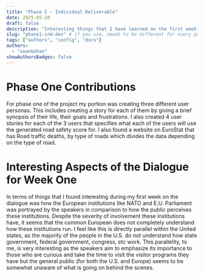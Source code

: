 ```yaml
---
title: "Phase I - Individual Deliverable"
date: 2025-05-20
draft: false
description: "Interesting things that I have learned on the first week of the dialogue."
slug: "phase1-ind-dev" # if you use, needs to be different for every post
tags: ["authors", "config", "docs"]
authors:
  - "seanbehan"
showAuthorsBadges: false
---
```


# Phase One Contributions
For phase one of the project my portion was creating three different user personas. This includes creating a story for each of them by giving a brief synopsis of their life, their goals and frustrations. I also created 4 user stories for each of the 3 users that specifies what each of the users will use the generated road safety score for. I also found a website on EuroStat that has Road traffic deaths, by type of roads which divides the data depending on the type of road.

# Interesting Aspects of the Dialogue for Week One
In terms of things that I found interesting during my first week on the dialogue was how the European institutions like NATO and E.U. Parliament was portrayed by the speakers in comparison to how the public perceives these institutions. Despite the severity of involvement these institutions have, it seems that the common European does not completely understand how these institutions run. I feel like this is directly parallel within the United states, as the majority of the people in the U.S. do not understand how state government, federal government, congress, etc work. This parallelity, to me, is very interesting as the speakers aim to emphasize its importance to those who are curious and take the time to visit the visitor programs they have but the general public (for both the U.S. and Europe) seems to be somewhat unaware of what is going on behind the scenes.